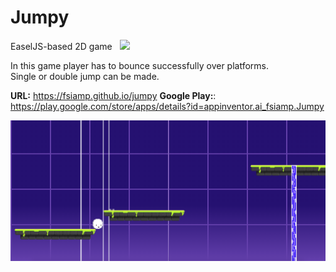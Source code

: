 # Jumpy
EaselJS-based 2D game &nbsp;&nbsp;[<img src="https://www.paypalobjects.com/en_US/i/btn/btn_donate_LG.gif">](https://www.paypal.com/cgi-bin/webscr?cmd=_s-xclick&hosted_button_id=9R84YSHEMQSLC&source=url)

In this game player has to bounce successfully over platforms.<br>
Single or double jump can be made.

<b>URL:</b> https://fsiamp.github.io/jumpy
<b>Google Play:</b>: https://play.google.com/store/apps/details?id=appinventor.ai_fsiamp.Jumpy<br>

![alt tag](https://raw.githubusercontent.com/fsiamp/jumpy/master/assets/screen.png)
